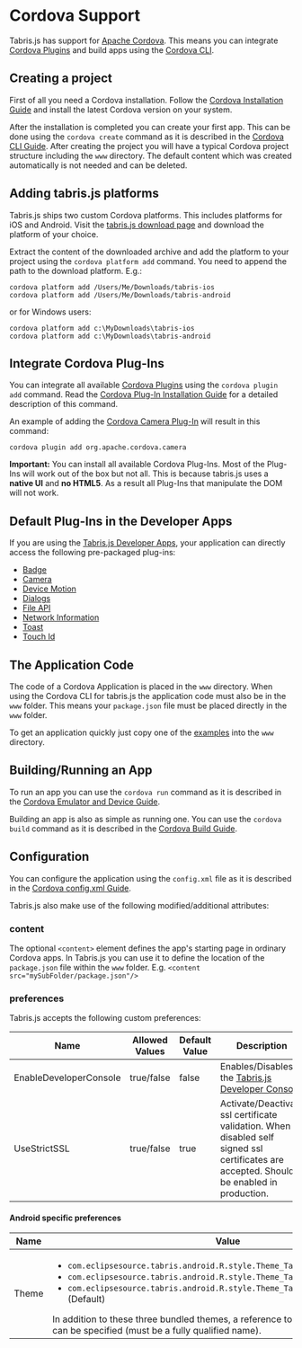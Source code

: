 # Cordova Support
Tabris.js has support for [Apache Cordova](http://cordova.apache.org/). This means you can integrate [Cordova Plugins](http://plugins.cordova.io/#/) and build apps using the [Cordova CLI](http://cordova.apache.org/docs/en/edge/guide_cli_index.md.html#The%20Command-Line%20Interface).

## Creating a project
First of all you need a Cordova installation. Follow the [Cordova Installation Guide](http://cordova.apache.org/docs/en/edge/guide_cli_index.md.html#The%20Command-Line%20Interface_installing_the_cordova_cli) and install the latest Cordova version on your system.

After the installation is completed you can create your first app. This can be done using the `cordova create` command as it is described in the [Cordova CLI Guide](http://cordova.apache.org/docs/en/edge/guide_cli_index.md.html#The%20Command-Line%20Interface_create_the_app). After creating the project you will have a typical Cordova project structure including the `www` directory. The default content which was created automatically is not needed and can be deleted.

## Adding tabris.js platforms
Tabris.js ships two custom Cordova platforms. This includes platforms for iOS and Android. Visit the [tabris.js download page](https://tabrisjs.com/download) and download the platform of your choice.

Extract the content of the downloaded archive and add the platform to your project using the `cordova platform add` command. You need to append the path to the download platform. E.g.:

```
cordova platform add /Users/Me/Downloads/tabris-ios
cordova platform add /Users/Me/Downloads/tabris-android
```
or for Windows users:
```
cordova platform add c:\MyDownloads\tabris-ios
cordova platform add c:\MyDownloads\tabris-android
```

## Integrate Cordova Plug-Ins
You can integrate all available [Cordova Plugins](http://plugins.cordova.io/#/) using the `cordova plugin add` command. Read the [Cordova Plug-In Installation Guide](http://cordova.apache.org/docs/en/edge/guide_cli_index.md.html#The%20Command-Line%20Interface_add_plugin_features) for a detailed description of this command.

An example of adding the [Cordova Camera Plug-In](http://plugins.cordova.io/#/package/org.apache.cordova.camera) will result in this command:
```
cordova plugin add org.apache.cordova.camera
```

**Important:** You can install all available Cordova Plug-Ins. Most of the Plug-Ins will work out of the box but not all. This is because tabris.js uses a **native UI** and **no HTML5**. As a result all Plug-Ins that manipulate the DOM will not work.

## Default Plug-Ins in the Developer Apps
If you are using the [Tabris.js Developer Apps](https://tabrisjs.com/documentation/getting-started), your application can directly access the following pre-packaged plug-ins:

* [Badge](http://plugins.cordova.io/#/package/de.appplant.cordova.plugin.badge)
* [Camera](http://plugins.cordova.io/#/package/org.apache.cordova.camera)
* [Device Motion](http://plugins.cordova.io/#/package/org.apache.cordova.device-motion)
* [Dialogs](http://plugins.cordova.io/#/package/org.apache.cordova.dialogs)
* [File API](http://plugins.cordova.io/#/package/org.apache.cordova.file)
* [Network Information](http://plugins.cordova.io/#/package/org.apache.cordova.network-information)
* [Toast](http://plugins.cordova.io/#/package/nl.x-services.plugins.toast)
* [Touch Id](http://plugins.cordova.io/#/package/io.monaca.touchid)

## The Application Code
The code of a Cordova Application is placed in the `www` directory. When using the Cordova CLI for tabris.js the application code must also be in the `www` folder. This means your `package.json` file must be placed directly in the `www` folder.

To get an application quickly just copy one of the [examples](https://github.com/eclipsesource/tabris-js/tree/master/examples) into the `www` directory.

## Building/Running an App
To run an app you can use the `cordova run` command as it is described in the [Cordova Emulator and Device Guide](http://cordova.apache.org/docs/en/edge/guide_cli_index.md.html#The%20Command-Line%20Interface_test_the_app_on_an_emulator_or_device).

Building an app is also as simple as running one. You can use the `cordova build` command as it is described in the [Cordova Build Guide](http://cordova.apache.org/docs/en/edge/guide_cli_index.md.html#The%20Command-Line%20Interface_build_the_app).

## Configuration
You can configure the application using the `config.xml` file as it is described in the [Cordova config.xml Guide](http://cordova.apache.org/docs/en/edge/config_ref_index.md.html#The%20config.xml%20File).

Tabris.js also make use of the following modified/additional attributes:

### content
The optional `<content>` element defines the app's starting page in ordinary Cordova apps. In Tabris.js you can use it to define the location of the `package.json` file within the `www` folder. E.g. `<content src="mySubFolder/package.json"/>`

### preferences
Tabris.js accepts the following custom preferences:

| Name                   | Allowed Values | Default Value | Description |
|------------------------|----------------|---------------|-------------|
| EnableDeveloperConsole | true/false     | false         | Enables/Disables the [Tabris.js Developer Console](https://tabrisjs.com/documentation/getting-started#the-developer-console).             |
| UseStrictSSL           | true/false     | true          | Activate/Deactivate ssl certificate validation. When disabled self signed ssl certificates are accepted. Should be enabled in production. |

#### Android specific preferences

| Name                    | Value |
|-------------------------|-------|
| Theme                   | <ul><li>`com.eclipsesource.tabris.android.R.style.Theme_Tabris`</li><li>`com.eclipsesource.tabris.android.R.style.Theme_Tabris_Light`</li><li>`com.eclipsesource.tabris.android.R.style.Theme_Tabris_Light_DarkActionBar` (Default)</ul>In addition to these three bundled themes, a reference to any other Android theme can be specified (must be a fully qualified name). |
